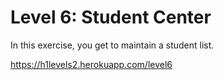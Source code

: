 Level 6: Student Center
=======================

In this exercise, you get to maintain a student list.

https://h1levels2.herokuapp.com/level6
